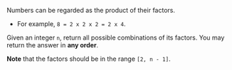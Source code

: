 Numbers can be regarded as the product of their factors.

- For example, `8 = 2 x 2 x 2 = 2 x 4`.

Given an integer `n`, return all possible combinations of its factors. You may return the answer in **any order**.

**Note** that the factors should be in the range `[2, n - 1]`.